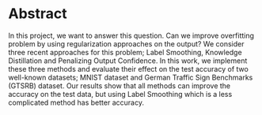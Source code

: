# Abstract
In this project, we want to answer this question. Can we improve overfitting problem by using regularization approaches on the output? We consider three recent approaches for this problem; Label Smoothing, Knowledge Distillation and Penalizing Output Confidence. In this work, we implement these three methods and evaluate their effect on the test accuracy of two well-known datasets; MNIST dataset and German Traffic Sign Benchmarks (GTSRB) dataset. Our results show that all methods can improve the accuracy on the test data, but using Label Smoothing which is a less complicated method has better accuracy.
